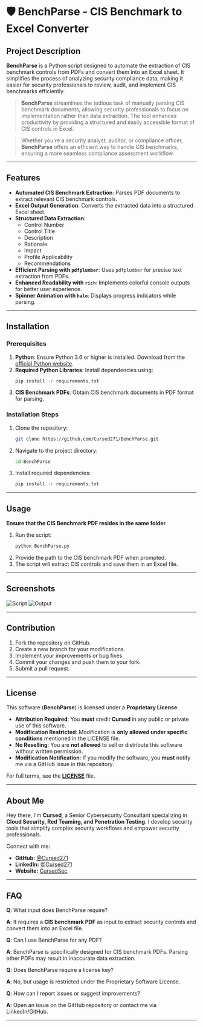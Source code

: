 # 🛡️ BenchParse - CIS Benchmark to Excel Converter

## Project Description

**BenchParse** is a Python script designed to automate the extraction of CIS benchmark controls from PDFs and convert them into an Excel sheet. It simplifies the process of analyzing security compliance data, making it easier for security professionals to review, audit, and implement CIS benchmarks efficiently.

> **BenchParse** streamlines the tedious task of manually parsing CIS benchmark documents, allowing security professionals to focus on implementation rather than data extraction. The tool enhances productivity by providing a structured and easily accessible format of CIS controls in Excel.

> Whether you're a security analyst, auditor, or compliance officer, **BenchParse** offers an efficient way to handle CIS benchmarks, ensuring a more seamless compliance assessment workflow.

---

## Features

- **Automated CIS Benchmark Extraction**: Parses PDF documents to extract relevant CIS benchmark controls.
- **Excel Output Generation**: Converts the extracted data into a structured Excel sheet.
- **Structured Data Extraction**:
  - Control Number
  - Control Title
  - Description
  - Rationale
  - Impact
  - Profile Applicability
  - Recommendations
- **Efficient Parsing with `pdfplumber`**: Uses `pdfplumber` for precise text extraction from PDFs.
- **Enhanced Readability with `rich`**: Implements colorful console outputs for better user experience.
- **Spinner Animation with `halo`**: Displays progress indicators while parsing.

---

## Installation

### Prerequisites

1. **Python**: Ensure Python 3.6 or higher is installed. Download from the [official Python website](https://www.python.org/downloads/).
2. **Required Python Libraries**: Install dependencies using:
   ```bash
   pip install -r requirements.txt
   ```
3. **CIS Benchmark PDFs**: Obtain CIS benchmark documents in PDF format for parsing.

### Installation Steps

1. Clone the repository:
   ```bash
   git clone https://github.com/Cursed271/BenchParse.git
   ```
2. Navigate to the project directory:
   ```bash
   cd BenchParse
   ```
3. Install required dependencies:
   ```bash
   pip install -r requirements.txt
   ```

---

## Usage

**Ensure that the CIS Benchmark PDF resides in the same folder**
1. Run the script:
   ```bash
   python BenchParse.py
   ```
2. Provide the path to the CIS benchmark PDF when prompted.
3. The script will extract CIS controls and save them in an Excel file.

---

## Screenshots
![Script]()
![Output]()


---

## Contribution

1. Fork the repository on GitHub.
2. Create a new branch for your modifications.
3. Implement your improvements or bug fixes.
4. Commit your changes and push them to your fork.
5. Submit a pull request.

---

## License  

This software (**BenchParse**) is licensed under a **Proprietary License**.  

- **Attribution Required**: You **must** credit **Cursed** in any public or private use of this software.  
- **Modification Restricted**: Modification is **only allowed under specific conditions** mentioned in the LICENSE file.  
- **No Reselling**: You are **not allowed** to sell or distribute this software without written permission.  
- **Modification Notification**: If you modify the software, you **must** notify me via a GitHub issue in this repository.  

For full terms, see the **[LICENSE](./LICENSE)** file.  

---

## About Me

Hey there, I'm **Cursed**, a Senior Cybersecurity Consultant specializing in **Cloud Security, Red Teaming, and Penetration Testing**. I develop security tools that simplify complex security workflows and empower security professionals.

Connect with me:
- **GitHub:** [@Cursed271](https://github.com/Cursed271)
- **LinkedIn:** [@Cursed271](https://www.linkedin.com/in/cursed271/)
- **Website:** [CursedSec](https://github.com/Cursed271)

---

## FAQ

**Q**: What input does BenchParse require?

**A**: It requires a **CIS benchmark PDF** as input to extract security controls and convert them into an Excel file.

**Q**: Can I use BenchParse for any PDF?

**A**: BenchParse is specifically designed for CIS benchmark PDFs. Parsing other PDFs may result in inaccurate data extraction.

**Q**: Does BenchParse require a license key?

**A**: No, but usage is restricted under the Proprietary Software License.

**Q**: How can I report issues or suggest improvements?

**A**: Open an issue on the GitHub repository or contact me via LinkedIn/GitHub.

---

